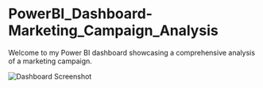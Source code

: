 # PowerBI_Dashboard-Marketing_Campaign_Analysis
Welcome to my Power BI dashboard showcasing a comprehensive analysis of a marketing campaign. 

![Dashboard Screenshot](https://github.com/nabeelshaikh31/PowerBI_Dashboard-Marketing_Campaign_Analysis/assets/48349890/72aae142-b681-4e66-b1d5-7bce6adbc0dc)
